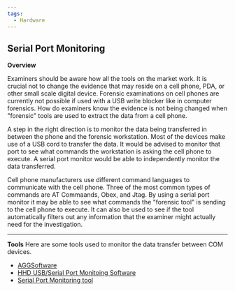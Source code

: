 ```yaml
---
tags:
  - Hardware
---
```

## Serial Port Monitoring

**Overview**

Examiners should be aware how all the tools on the market work. It is
crucial not to change the evidence that may reside on a cell phone, PDA,
or other small scale digital device. Forensic examinations on cell
phones are currently not possible if used with a USB write blocker like
in computer forensics. How do examiners know the evidence is not being
changed when "forensic" tools are used to extract the data from a cell
phone.

A step in the right direction is to monitor the data being transferred
in between the phone and the forensic workstation. Most of the devices
make use of a USB cord to transfer the data. It would be advised to
monitor that port to see what commands the workstation is asking the
cell phone to execute. A serial port monitor would be able to
independently monitor the data transferred.

Cell phone manufacturers use different command languages to communicate
with the cell phone. Three of the most common types of commands are AT
Commaands, Obex, and Jtag. By using a serial port monitor it may be able
to see what commands the "forensic tool" is sending to the cell phone to
execute. It can also be used to see if the tool automatically filters
out any information that the examiner might actually need for the
investigation.

------------------------------------------------------------------------

**Tools** Here are some tools used to monitor the data transfer between
COM devices.

* [AGGSoftware](https://www.aggsoft.com/)
* [HHD USB/Serial Port Monitoing Software](https://www.hhdsoftware.com/)
* [Serial Port Monitoring tool](https://www.com-port-monitoring.com/)
